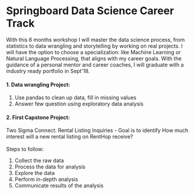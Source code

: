 # Springboard Data Science Career Track
  With this 6 months workshop I will master the data science process, from statistics to data wrangling and storytelling by working on real projects. I will have the option to choose a specialization: like Machine Learning or Natural Language Processing, that aligns with my career goals. With the guidance of a personal mentor and career coaches, I will graduate with a industry ready portfolio in Sept'18.

#### 1. Data wrangling Project:
   1. Use pandas to clean up data, fill in missing values
   2. Answer few question using exploratory data analysis
   
#### 2. First Capstone Project: 
   Two Sigma Connect: Rental Listing Inquiries - Goal is to identify How much interest will a new rental listing on RentHop receive? <br /><br />
   Steps to follow:
   1.  Collect the raw data
   2.  Process the data for analysis
   3.  Explore the data
   4.  Perform in-depth analysis
   5.  Communicate results of the analysis
   

   
